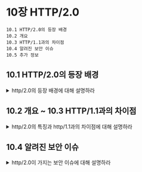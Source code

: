 # 10장 HTTP/2.0

```
10.1 HTTP/2.0의 등장 배경
10.2 개요
10.3 HTTP/1.1과의 차이점
10.4 알려진 보안 이슈
10.5 추가 정보
```

## 10.1 HTTP/2.0의 등장 배경

<details>
  <summary>http/2.0의 등장 배경에 대해 설명하라</summary>

- http/1.1 메시지 포맷의 **회전 지연**을 개선하기 위한 방법 중 하나인 SPDY프로토콜의 초안을 그대로 가져온 http/2.0초안이 등장했다.
  - 클라이언트의 요청을 받지 않아도 서버가 **자동으로 리소스를 푸시**한다.
  - 헤더를 압축해서 **대역폭을 절약**한다.
  - 커넥션에 여러 요청을 동시에 보내 **회전 지연을 줄인다**.

</details>

## 10.2 개요 ~ 10.3 HTTP/1.1과의 차이점

<details>
  <summary>http/2.0의 특징과 http/1.1과의 차이점에 대해 설명하라</summary>

- 서버와 클라이언트 사이의 TCP커넥션 위에서 동작한다.
- 요청과 응답은 길이가 정의된(최대 16383바이트) 한 개 이상의 프레임에 담긴다.
- 한 개의 스트림이 한 쌍의 요청과 응답을 처리해서 보낸다. 또한, 여러 개의 스트림이 동시에 만들어질 수 있고, 우선순위도 가질 수 있다.
- 서버가 능동적으로 리소스를 푸시할 수 있다.
- 호환성을 유지하기 위해 요청과 응답 메시지의 의미가 http/1.1과 동일하다. (단, 문법은 다를 수 있다.)

- 헤더 압축

  - 송신측에선 HPACK명세에 정의된 헤더 압축 방법으로 압축된 뒤 헤더 블록 조각들로 쪼개져서 전송된다.

  - 수신측에선 이 조각들을 이은 뒤 압축을 해제할 때 압축 콘텍스트를 사용한다. 이 압축 콘텍스트는 수신한 헤더의 압축을 풀면 이에 영향을 받아 바뀐다. 즉, 송신측은 수신측이 헤더의 압축을 풀었고, 그에 따라 압축 콘텍스트가 변경되었다고 가정하기 때문에 수신측은 그 어떤 경우에도 반드시 압축 해제를 수행해야한다. 만약 그럴 수 없다면 에러와 함께 커넥션을 끊어야한다.

</details>

## 10.4 알려진 보안 이슈

<details>
  <summary>http/2.0이 가지는 보안 이슈에 대해 설명하라</summary>

- http/2.0메시지를 http/1.1메시지로 번역하는 과정에서 중간의 프락시가 의미를 변질할 가능성이 있다.
- http/2.0은 회전 지연을 줄이기 위해 클라이언트와 서버 사이의 커넥션을 오래 유지하는 것을 염두에 두므로 개인 정보의 유출 위험의 가능성이 있다.

</details>
